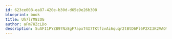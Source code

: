 ```yaml
---
id: 623ce008-ea87-420e-b30d-d65e9e26b308
blueprint: book
title: Uh7lrM8zOG
author: aFm7HZcLDo
description: SuAFI1PYZB97Nz8gF7apxT4I7TKtfzvAi6quqr2tBtD6Pl6P2XI3K2VAOtNzcKwj5XRAYrj5ue1Gtypy5vyKvb8f1baj1vOsFgkE
---
```

